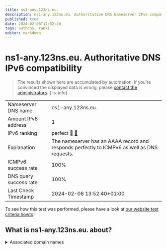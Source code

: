 ```yaml
---
title: ns1-any.123ns.eu.
description: ns1-any.123ns.eu. Authoritative DNS Nameserver IPv6 compatibility
published: true
date: 2024-02-06T12:52:40
tags: authdns, rank1
editor: markdown
---
```


# ns1-any.123ns.eu. Authoritative DNS IPv6 compatibility

> The results shown here are accumulated by automation. If you're convinced the displayed data is wrong, please [contact the administrators](/howto/chat). 
{.is-info}




|   |   |
| - | - |
| Nameserver DNS name | ns1-any.123ns.eu.
| Amount IPv6 address | 1
| IPv6 ranking | perfect :1st_place_medal: [🔗](/howto/ranking) |
| Explanation | The nameserver has an AAAA record and responds perfectly to ICMPv6 as well as DNS requests. |
| ICMPv6 success rate | 100%|
| DNS query success rate | 100% |
| Last Check Timestamp | 2024-02-06 13:52:40+01:00 |

To see how this test was performed, please have a look at [our website test criteria howto](/howto/testcriteria/authdns)!


## What is ns1-any.123ns.eu. about?






<details>
<summary>Associated domain names</summary>

www.bmj.de

www.bundesbank.de

www.bundesrat.de

</details>
